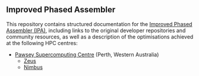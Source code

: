 ## Improved Phased Assembler

This repository contains structured documentation for the [Improved Phased Assembler (IPA)](./docs/ipa.md), including links to the original developer repositories and community resources, as well as a description of the optimisations achieved at the following HPC centres:

- [Pawsey Supercomputing Centre](https://pawsey.org.au/) (Perth, Western Australia)
     - [Zeus](./docs/infrastructure_optimisation_zeus.md)
     - [Nimbus](./docs/infrastructure_optimisation_nimbus.md)
